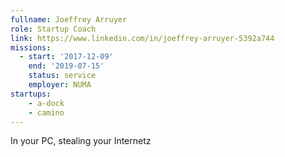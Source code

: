 ```yaml
---
fullname: Joeffrey Arruyer
role: Startup Coach
link: https://www.linkedin.com/in/joeffrey-arruyer-5392a744
missions:
  - start: '2017-12-09'
    end: '2019-07-15'
    status: service
    employer: NUMA
startups:
    - a-dock
    - camino
---
```


In your PC, stealing your Internetz
